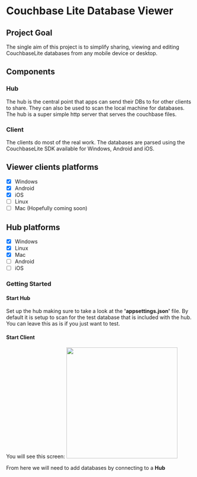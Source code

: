# Couchbase Lite Database Viewer

## Project Goal
The single aim of this project is to simplify sharing, viewing and editing CouchbaseLite databases from any mobile device or desktop.

## Components
### Hub
  The hub is the central point that apps can send their DBs to for other clients to share. They can also be used to scan the local machine for databases.  The hub is a super simple http server that serves the couchbase files.

### Client
  The clients do most of the real work. The databases are parsed using the CouchbaseLite SDK available for Windows, Android and iOS. 

## Viewer clients platforms
- [x] Windows
- [x] Android
- [x] iOS
- [ ] Linux
- [ ] Mac (Hopefully coming soon)

## Hub platforms
- [x] Windows
- [x] Linux
- [x] Mac 
- [ ] Android
- [ ] iOS

### Getting Started
#### Start Hub
Set up the hub making sure to take a look at the **'appsettings.json'** file.  By default it is setup to scan for the test database that is included with the hub.  You can leave this as is if you just want to test.

#### Start Client
You will see this screen:
<img src="https://github.com/jaytilly/Couchbase.Lite.DbViewer/blob/main/media/docs/CacheScreen_Empty.png" width="300">

From here we will need to add databases by connecting to a **Hub**
